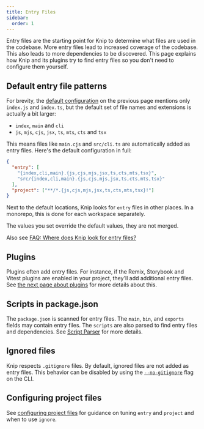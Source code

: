 ```yaml
---
title: Entry Files
sidebar:
  order: 1
---
```


Entry files are the starting point for Knip to determine what files are used in
the codebase. More entry files lead to increased coverage of the codebase. This
also leads to more dependencies to be discovered. This page explains how Knip
and its plugins try to find entry files so you don't need to configure them
yourself.

## Default entry file patterns

For brevity, the [default configuration][1] on the previous page mentions only
`index.js` and `index.ts`, but the default set of file names and extensions is
actually a bit larger:

- `index`, `main` and `cli`
- `js`, `mjs`, `cjs`, `jsx`, `ts`, `mts`, `cts` and `tsx`

This means files like `main.cjs` and `src/cli.ts` are automatically added as
entry files. Here's the default configuration in full:

```json
{
  "entry": [
    "{index,cli,main}.{js,cjs,mjs,jsx,ts,cts,mts,tsx}",
    "src/{index,cli,main}.{js,cjs,mjs,jsx,ts,cts,mts,tsx}"
  ],
  "project": ["**/*.{js,cjs,mjs,jsx,ts,cts,mts,tsx}!"]
}
```

Next to the default locations, Knip looks for `entry` files in other places. In
a monorepo, this is done for each workspace separately.

The values you set override the default values, they are not merged.

Also see [FAQ: Where does Knip look for entry files?][2]

## Plugins

Plugins often add entry files. For instance, if the Remix, Storybook and Vitest
plugins are enabled in your project, they'll add additional entry files. See
[the next page about plugins][3] for more details about this.

## Scripts in package.json

The `package.json` is scanned for entry files. The `main`, `bin`, and `exports`
fields may contain entry files. The `scripts` are also parsed to find entry
files and dependencies. See [Script Parser][4] for more details.

## Ignored files

Knip respects `.gitignore` files. By default, ignored files are not added as
entry files. This behavior can be disabled by using the [`--no-gitignore`][5]
flag on the CLI.

## Configuring project files

See [configuring project files][6] for guidance on tuning `entry` and `project`
and when to use `ignore`.

[1]: ../overview/configuration.md#defaults
[2]: ../reference/faq.md#where-does-knip-look-for-entry-files
[3]: ./plugins.md
[4]: ../features/script-parser.md
[5]: ../reference/cli.md#--no-gitignore
[6]: ../guides/configuring-project-files.md

